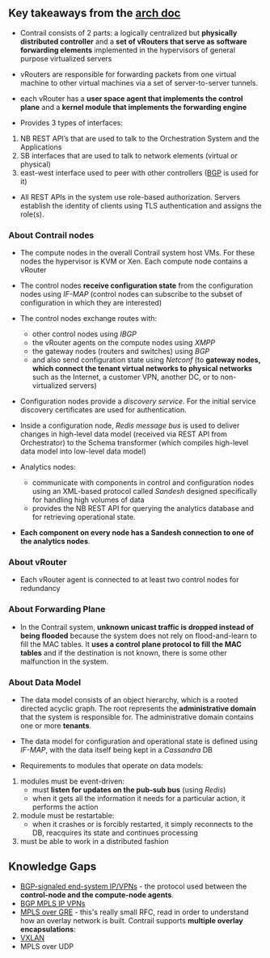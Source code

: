 ## Key takeaways from the [arch doc](http://www.opencontrail.org/opencontrail-architecture-documentation/#section2)

* Contrail consists of 2 parts: a logically centralized but **physically distributed controller** and a **set of vRouters that serve as software forwarding elements** implemented in the hypervisors of general purpose virtualized servers
* vRouters are responsible for forwarding packets from one virtual machine to other virtual machines via a set of server-to-server tunnels.
* each vRouter has a **user space agent that implements the control plane** and a **kernel module that implements the forwarding engine**

* Provides 3 types of interfaces:
1. NB REST API’s that are used to talk to the Orchestration System and the Applications
2. SB interfaces that are used to talk to network elements (virtual or physical)
3. east-west interface used to peer with other controllers ([BGP](http://www.ietf.org/rfc/rfc4271.txt) is used for it)

* All REST APIs in the system use role-based authorization. Servers establish the identity of clients using TLS authentication and assigns the role(s).


### About Contrail nodes

* The compute nodes in the overall Contrail system host VMs. For these nodes the hypervisor is KVM or Xen. Each compute node contains a vRouter
* The control nodes **receive configuration state** from the configuration nodes using *IF-MAP* (control nodes can subscribe to the subset of configuration in which they are interested)
* The control nodes exchange routes with:
    - other control nodes using *IBGP*
    - the vRouter agents on the compute nodes using *XMPP*
    - the gateway nodes (routers and switches) using *BGP*
    - and also send configuration state using *Netconf* (to **gateway nodes, which connect the tenant virtual networks to physical networks** such as the Internet, a customer VPN, another DC, or to non-virtualized servers)

* Configuration nodes provide a *discovery service*. For the initial service discovery certificates are used for authentication.
* Inside a configuration node, *Redis message bus* is used to deliver changes in high-level data model (received via REST API from Orchestrator) to the Schema transformer (which compiles high-level data model into low-level data model)

* Analytics nodes:
    - communicate with components in control and configuration nodes using an XML-based protocol called *Sandesh* designed specifically for handling high volumes of data
    - provides the NB REST API for querying the analytics database and for retrieving operational state.
    
* **Each component on every node has a Sandesh connection to one of the analytics nodes**.


### About vRouter

* Each vRouter agent is connected to at least two control nodes for redundancy


### About Forwarding Plane

* In the Contrail system, **unknown unicast traffic is dropped instead of being flooded** because the system does not rely on flood-and-learn to fill the MAC tables. It **uses a control plane protocol to fill the MAC tables** and if the destination is not known, there is some other malfunction in the system.


### About Data Model

* The data model consists of an object hierarchy, which is a rooted directed acyclic graph. The root represents the **administrative domain** that the system is responsible for. The administrative domain contains one or more **tenants**.

* The data model for configuration and operational state is defined using *IF-MAP*, with the data itself being kept in a *Cassandra* DB

* Requirements to modules that operate on data models:
1. modules must be event-driven:
    - must **listen for updates on the pub-sub bus** (using *Redis*)
    - when it gets all the information it needs for a particular action, it performs the action
2. module must be restartable:
    - when it crashes or is forcibly restarted, it simply reconnects to the DB, reacquires its state and continues processing
3. must be able to work in a distributed fashion


## Knowledge Gaps

* [BGP-signaled end-system IP/VPNs](https://tools.ietf.org/html/draft-ietf-l3vpn-end-system-01) - the protocol used between the **control-node and the compute-node agents**.
* [BGP MPLS IP VPNs](https://tools.ietf.org/html/rfc4364)
* [MPLS over GRE](https://tools.ietf.org/html/rfc4023) - this's really small RFC, read in order to understand how an overlay network is built. Contrail supports **multiple overlay encapsulations**:
* [VXLAN](https://datatracker.ietf.org/doc/draft-mahalingam-dutt-dcops-vxlan/)
* MPLS over UDP
